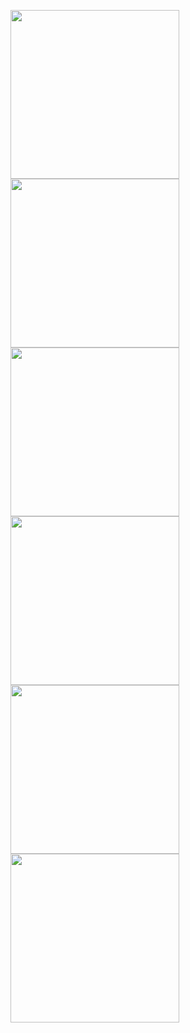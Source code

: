 <img src="Screenshots/SS1.png" width="270"/> <img src="Screenshots/SS2.png" width="270"/> <img src="Screenshots/SS3.png" width="270"/>
<img src="SS4.png" width="270"/> <img src="SS5.png" width="270"/> <img src="SS6.png" width="270"/>
